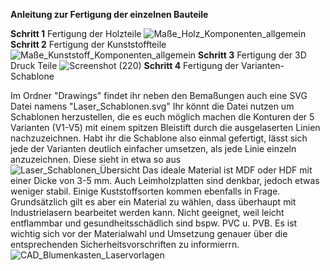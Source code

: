 __Anleitung zur Fertigung der einzelnen Bauteile__

__Schritt 1__ Fertigung der Holzteile
![Maße_Holz_Komponenten_allgemein](https://github.com/user-attachments/assets/ace79ac5-c71b-4e33-96fb-10db28858783)
__Schritt 2__ Fertigung der Kunststoffteile 
![Maße_Kunststoff_Komponenten_allgemein](https://github.com/user-attachments/assets/e1bbb7f0-3812-4325-95ea-8a4ef52fe5c5)
__Schritt 3__ Fertigung der 3D Druck Teile 
![Screenshot (220)](https://github.com/user-attachments/assets/7dcbe37e-320a-42c9-bafc-f180ae45f9b0)
__Schritt 4__ Fertigung der Varianten- Schablone 

Im Ordner "Drawings" findet ihr neben den Bemaßungen auch eine SVG Datei namens "Laser_Schablonen.svg" Ihr könnt die Datei nutzen um Schablonen herzustellen, die es euch möglich machen die Konturen der 5 Varianten (V1-V5) mit einem spitzen Bleistift durch die ausgelaserten Linien nachzuzeichnen. Habt ihr die Schablone also einmal gefertigt, lässt sich jede der Varianten deutlich einfacher umsetzen, als jede Linie einzeln anzuzeichnen. Diese sieht in etwa so aus  
![Laser_Schablonen_Übersicht](https://github.com/user-attachments/assets/7fcbe509-ae97-4043-8d28-7db81321f294)
Das ideale Material ist MDF oder HDF mit einer Dicke von 3-5 mm. Auch Leimholzplatten sind denkbar, jedoch etwas weniger stabil. Einige Kuststoffsorten kommen ebenfalls in Frage.  Grundsätzlich gilt es aber ein Material zu wählen, dass überhaupt mit Industrielasern bearbeitet werden kann. Nicht geeignet, weil leicht entflammbar und gesundheitsschädlich sind bspw. PVC u. PVB. Es ist wichtig sich vor der Materialwahl und Umsetzung genauer über die entsprechenden Sicherheitsvorschriften zu informierrn.   
![CAD_Blumenkasten_Laservorlagen](https://github.com/user-attachments/assets/c39a5036-7ba8-423d-8a2a-dae85535edfc)





